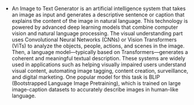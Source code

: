 * An Image to Text Generator is an artificial intelligence system that takes an image as input and generates a descriptive sentence or caption that explains the content of the image in natural language. This technology is powered by advanced deep learning models that combine computer vision and natural language processing. The visual understanding part uses Convolutional Neural Networks (CNNs) or Vision Transformers (ViTs) to analyze the objects, people, actions, and scenes in the image. Then, a language model—typically based on Transformers—generates a coherent and meaningful textual description. These systems are widely used in applications such as helping visually impaired users understand visual content, automating image tagging, content creation, surveillance, and digital marketing. One popular model for this task is BLIP (Bootstrapped Language Image Pretraining), which is trained on large image-caption datasets to accurately describe images in human-like language.
